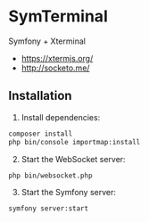 # SymTerminal
Symfony + Xterminal
- https://xtermjs.org/
- http://socketo.me/


## Installation
1. Install dependencies:
```bash
composer install
php bin/console importmap:install
```

2. Start the WebSocket server:
```bash
php bin/websocket.php
```

3. Start the Symfony server:
```bash
symfony server:start
```